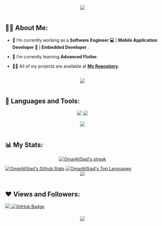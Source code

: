 <div align="center">
    <img src="https://readme-typing-svg.herokuapp.com/?font=Righteous&size=35&center=true&vCenter=true&width=500&height=70&duration=4000&lines=Hi+There!+👋;" />
</div>

<br>

## 🙋‍♂️ About Me:

- 🔭 I’m currently working as a **Software Engineer 💻** | **Mobile Application Developer 📱** | **Embedded Developer** .

- 🌱 I’m currently learning **Advanced Flutter**.

- 👨‍💻 All of my projects are available at **[My Repository](https://github.com/OmarAliSiad?tab=repositories)**.

<br>
<div align="center">
    <img src="https://user-images.githubusercontent.com/73097560/115834477-dbab4500-a447-11eb-908a-139a6edaec5c.gif" />
</div>
<br>

## 🚀 Languages and Tools:
<div align="center">
    <img src="https://skillicons.dev/icons?i=flutter,dart,firebase,cpp,c,python" />
    <img src="https://skillicons.dev/icons?i=github,androidstudio,vscode,figma,postman,html,css,azure,git" /><br>
</div>

<br>
<div align="center">
    <img src="https://user-images.githubusercontent.com/73097560/115834477-dbab4500-a447-11eb-908a-139a6edaec5c.gif" />
</div>
<br>

## 📊 My Stats:

<p align="center">
    <a href="https://github.com/OmarAliSiad/github-readme-streak-stats">
        <img title="🔥 Get streak stats for your profile at git.io/streak-stats" alt="OmarAliSiad's streak" src="https://github-readme-streak-stats.herokuapp.com/?user=OmarAliSiad&theme=black-ice&hide_border=true&stroke=0000&background=060A0CD0"/>
    </a>
</p>
<a href="https://github.com/OmarAliSiad/github-readme-stats"><img alt="OmarAliSiad's Github Stats" src="https://github-readme-stats.vercel.app/api?username=OmarAliSiad&show_icons=true&count_private=true&theme=react&hide_border=true&bg_color=0D1117" /></a>
<a href="https://github.com/OmarAliSiad/github-readme-stats"><img alt="OmarAliSiad's Top Languages" src="https://github-readme-stats.vercel.app/api/top-langs/?username=OmarAliSiad&langs_count=8&count_private=true&layout=compact&theme=react&hide_border=true&bg_color=0D1117" /></a>

<br>
<div align="center">
    <img src="https://user-images.githubusercontent.com/73097560/115834477-dbab4500-a447-11eb-908a-139a6edaec5c.gif" />
</div>
<br>

## ❤️ Views and Followers:

<a href="https://github.com/OmarAliSiad/github-profile-views-counter">
    <img src="https://komarev.com/ghpvc/?username=OmarAliSiad">
</a>
<a href="https://github.com/OmarAliSiad?tab=followers"><img src="https://img.shields.io/github/followers/OmarAliSiad?label=Followers&style=social" alt="GitHub Badge"></a>
<h3 align="center">
    <img src="https://readme-typing-svg.herokuapp.com/?font=Righteous&size=25&center=true&vCenter=true&width=500&height=70&duration=4000&lines=Thanks+for+visiting!+❤️;I'm+Long+Life+Learner">
</h3>
<br/>

